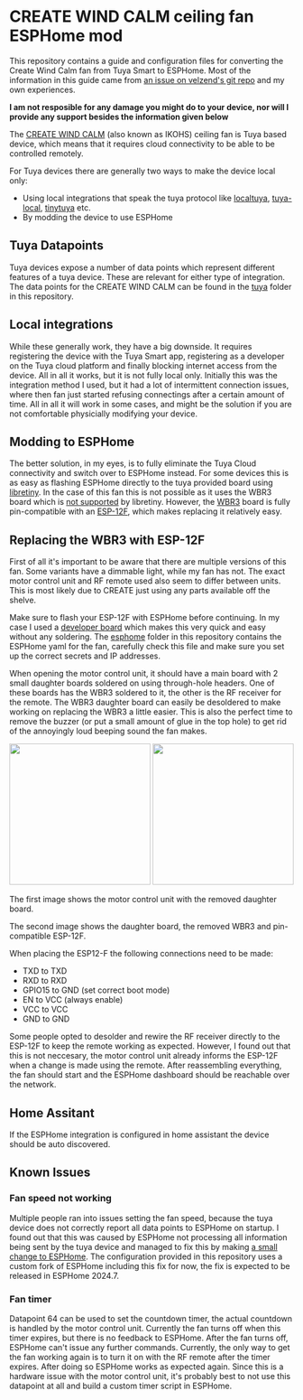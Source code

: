 # CREATE WIND CALM ceiling fan ESPHome mod
This repository contains a guide and configuration files for converting the Create Wind Calm fan from Tuya Smart to ESPHome.
Most of the information in this guide came from [an issue on velzend's git repo](https://github.com/velzend/create_ikohs_fan/issues/7) and my own experiences.

**I am not resposible for any damage you might do to your device, nor will I provide any support besides the information given below**

The [CREATE WIND CALM](https://www.create-store.com/nl/kopen-plafondventilatoren-zonder-lamp/82468-wind-calm-plafondventilator-40w-silent-o132-cm.html) (also known as IKOHS) ceiling fan is Tuya based device, which means that it requires cloud connectivity to be able to be controlled remotely.

For Tuya devices there are generally two ways to make the device local only:
- Using local integrations that speak the tuya protocol like [localtuya](https://github.com/rospogrigio/localtuya), [tuya-local](https://github.com/make-all/tuya-local), [tinytuya](https://github.com/jasonacox/tinytuya) etc.
- By modding the device to use ESPHome

## Tuya Datapoints
Tuya devices expose a number of data points which represent different features of a tuya device. These are relevant for either type of integration. The data points for the CREATE WIND CALM can be found in the [tuya](tuya) folder in this repository.

## Local integrations
While these generally work, they have a big downside. It requires registering the device with the Tuya Smart app, registering as a developer on the Tuya cloud platform and finally blocking internet access from the device. All in all it works, but it is not fully local only.
Initially this was the integration method I used, but it had a lot of intermittent connection issues, where then fan just started refusing connectings after a certain amount of time. All in all it will work in some cases, and might be the solution if you are not comfortable physicially modifying your device.

## Modding to ESPHome
The better solution, in my eyes, is to fully eliminate the Tuya Cloud connectivity and switch over to ESPHome instead.
For some devices this is as easy as flashing ESPHome directly to the tuya provided board using [libretiny](https://docs.libretiny.eu/).
In the case of this fan this is not possible as it uses the WBR3 board which is [not supported](https://docs.libretiny.eu/docs/status/supported/#unsupported-boards) by libretiny.
However, the [WBR3](https://developer.tuya.com/en/docs/iot/wbr3-module-datasheet?id=K9dujs2k5nriy) board is fully pin-compatible with an [ESP-12F](https://docs.ai-thinker.com/_media/esp8266/docs/esp-12f_product_specification_en.pdf), which makes replacing it relatively easy.

## Replacing the WBR3 with ESP-12F
First of all it's important to be aware that there are multiple versions of this fan. Some variants have a dimmable light, while my fan has not. The exact motor control unit and RF remote used also seem to differ between units. This is most likely due to CREATE just using any parts available off the shelve.

Make sure to flash your ESP-12F with ESPHome before continuing. In my case I used a [developer board](https://www.tinytronics.nl/en/development-boards/accessories/adapter-boards/development-board-for-esp8266-wi-fi-module) which makes this very quick and easy without any soldering. 
The [esphome](esphome) folder in this repository contains the ESPHome yaml for the fan, carefully check this file and make sure you set up the correct secrets and IP addresses.

When opening the motor control unit, it should have a main board with 2 small daughter boards soldered on using through-hole headers. One of these boards has the WBR3 soldered to it, the other is the RF receiver for the remote.
The WBR3 daughter board can easily be desoldered to make working on replacing the WBR3 a little easier. This is also the perfect time to remove the buzzer (or put a small amount of glue in the top hole) to get rid of the annoyingly loud beeping sound the fan makes.

<img src="https://github.com/user-attachments/assets/ce8caa76-2155-4edd-ba73-7b7db52eb295" width="250" />
<img src="https://github.com/user-attachments/assets/3d6e0a4e-d0f2-47d6-b297-649c8fe9524f" width="250" />

The first image shows the motor control unit with the removed daughter board.

The second image shows the daughter board, the removed WBR3 and pin-compatible ESP-12F.

When placing the ESP12-F the following connections need to be made:
- TXD to TXD
- RXD to RXD
- GPIO15 to GND (set correct boot mode)
- EN to VCC (always enable)
- VCC to VCC
- GND to GND

Some people opted to desolder and rewire the RF receiver directly to the ESP-12F to keep the remote working as expected. However, I found out that this is not neccesary, the motor control unit already informs the ESP-12F when a change is made using the remote.
After reassembling everything, the fan should start and the ESPHome dashboard should be reachable over the network.

## Home Assitant
If the ESPHome integration is configured in home assistant the device should be auto discovered.

## Known Issues

### Fan speed not working
Multiple people ran into issues setting the fan speed, because the tuya device does not correctly report all data points to ESPHome on startup. I found out that this was caused by ESPHome not processing all information being sent by the tuya device and managed to fix this by making [a small change to ESPHome](https://github.com/esphome/esphome/pull/6980). The configuration provided in this repository uses a custom fork of ESPHome including this fix for now, the fix is expected to be released in ESPHome 2024.7.

### Fan timer
Datapoint 64 can be used to set the countdown timer, the actual countdown is handled by the motor control unit.
Currently the fan turns off when this timer expires, but there is no feedback to ESPHome.
After the fan turns off, ESPHome can't issue any further commands. Currently, the only way to get the fan working again is to turn it on with the RF remote after the timer expires. After doing so ESPHome works as expected again.
Since this is a hardware issue with the motor control unit, it's probably best to not use this datapoint at all and build a custom timer script in ESPHome.
